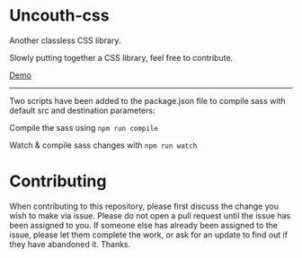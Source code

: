 # Uncouth-css
Another classless CSS library.

Slowly putting together a CSS library, feel free to contribute.

[Demo](https://david-webber.github.io/Uncouth-css/)

---

Two scripts have been added to the package.json file to compile sass with default src and destination parameters:

Compile the sass using
`npm run compile`

Watch & compile sass changes with
`npm run watch`



# Contributing

When contributing to this repository, please first discuss the change you wish to make via issue. Please do not open a pull request until the issue has been assigned to you. If someone else has already been assigned to the issue, please let them complete the work, or ask for an update to find out if they have abandoned it. Thanks. 
